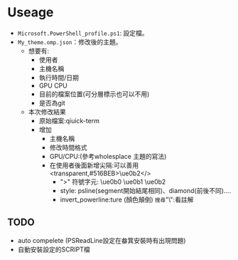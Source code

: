 

# Useage
- `Microsoft.PowerShell_profile.ps1`: 設定檔。
- `My_theme.omp.json`：修改後的主題。
    - 想要有:
        - 使用者
        - 主機名稱
        - 執行時間/日期
        - GPU CPU
        - 目前的檔案位置(可分層標示也可以不用)
        - 是否為git
    - 本次修改結果
        - 原始檔案:qiuick-term
        - 增加
            - 主機名稱
            - 修改時間格式
            - GPU/CPU:(參考wholesplace 主題的寫法)
            - 在使用者後面新增尖隔:可以善用<transparent,#516BEB>\ue0b2</>
                - ">" 符號字元: \ue0b0 \ue0b1 \ue0b2
                - style: psline(segment開始結尾相同)、diamond(前後不同)....
                - invert_powerline:ture (顏色顛倒)
            `搜尋`"\\":看註解

## TODO
- auto compelete (PSReadLine設定在畚箕安裝時有出現問題)
- 自動安裝設定的SCRIPT檔
